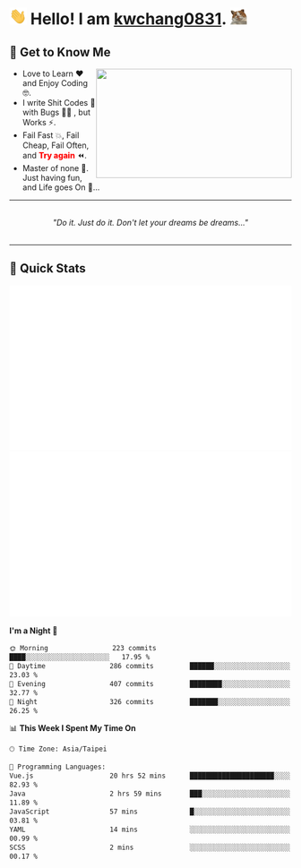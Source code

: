 <h1> <img src="./assets/hi.gif" height="30px"> Hello! I am <a href="https://github.com/kwchang0831">kwchang0831</a>. <img src="./assets/cool-cat.gif" height="30px"> </h1>
</h1>

## 🎉 Get to Know Me

<a href="#"><img align="right" src="https://media.tenor.com/S5qCffxIFdUAAAAC/the-muppet-kermit-the-frog.gif" width="349" height="195" /></a>

- Love to Learn ❤️ and Enjoy Coding 🤓.
- I write Shit Codes 💩 with Bugs 🐛🐛 , but Works ⚡️.
- Fail Fast 💥, Fail Cheap, Fail Often, and <span style="color:red;font-weight:800;">Try again</span> ⏪️.
- Master of none 🤪. Just having fun, and Life goes On 🌱...

<hr/>
<br/>
<div align="center">
<i>"Do it. Just do it. Don't let your dreams be dreams..." </i>
</div>
<br/>
<hr/>

## 🙈 Quick Stats

![overview](https://raw.githubusercontent.com/kwchang0831/kwchang0831/output/generated/overview.svg)
![languages](https://raw.githubusercontent.com/kwchang0831/kwchang0831/output/generated/languages.svg)

<!--START_SECTION:waka-->
**I'm a Night 🦉** 

```text
🌞 Morning                223 commits         ████░░░░░░░░░░░░░░░░░░░░░   17.95 % 
🌆 Daytime                286 commits         ██████░░░░░░░░░░░░░░░░░░░   23.03 % 
🌃 Evening                407 commits         ████████░░░░░░░░░░░░░░░░░   32.77 % 
🌙 Night                  326 commits         ███████░░░░░░░░░░░░░░░░░░   26.25 % 
```


📊 **This Week I Spent My Time On** 

```text
🕑︎ Time Zone: Asia/Taipei

💬 Programming Languages: 
Vue.js                   20 hrs 52 mins      █████████████████████░░░░   82.93 % 
Java                     2 hrs 59 mins       ███░░░░░░░░░░░░░░░░░░░░░░   11.89 % 
JavaScript               57 mins             █░░░░░░░░░░░░░░░░░░░░░░░░   03.81 % 
YAML                     14 mins             ░░░░░░░░░░░░░░░░░░░░░░░░░   00.99 % 
SCSS                     2 mins              ░░░░░░░░░░░░░░░░░░░░░░░░░   00.17 % 
```


<!--END_SECTION:waka-->
